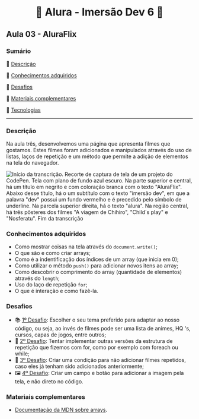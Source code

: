 <h1 align="center"> 🤿 Alura - Imersão Dev 6 🤿 </h1>

<h2>Aula 03 - AluraFlix</h2>

### Sumário 

:small_blue_diamond: [Descrição](#descrição)

:small_blue_diamond: [Conhecimentos adquiridos](#conhecimentos-adquiridos)

:small_blue_diamond: [Desafios](#desafios)

:small_blue_diamond: [Materiais complementares](#materiais-complementares)

:small_blue_diamond: [Tecnologias](#tecnologias)

---
### Descrição

Na aula três, desenvolvemos uma página que apresenta filmes que gostamos. Estes filmes foram adicionados e manipulados através do uso de listas, laços de repetição e um método que permite a adição de elementos na tela do navegador.

<img src='https://i.imgur.com/NgPUwD0.png' alt='Início da transcrição. Recorte de captura de tela de um projeto do CodePen. Tela com plano de fundo azul escuro. Na parte superior e central, há um título em negrito e com coloração branca com o texto "AluraFlix". Abaixo desse título, há o um subtítulo com o texto "imersão dev", em que a palavra "dev" possui um fundo vermelho e é precedido pelo símbolo de underline. Na parcela superior direita, há o texto "alura". Na região central, há três pôsteres dos filmes "A viagem de Chihiro", "Child´s play" e "Nosferatu". Fim da transcrição'>

### Conhecimentos adquiridos
- Como mostrar coisas na tela através do `document.write()`;
- O que são e como criar arrays;
- Como é a indentificação dos índices de um array (que inicia em 0);
- Como utilizar o método `push()` para adicionar novos itens ao array;
- Como descobrir o comprimento do array (quantidade de elementos) através do `length`;
- Uso do laço de repetição `for`;
- O que é interação e como fazê-la.

### Desafios
- 📚 [1º Desafio](https://codepen.io/strawndri/pen/VwBVymE): Escolher o seu tema preferido para adaptar ao nosso código, ou seja, ao invés de filmes pode ser uma lista de animes, HQ 's, cursos, capas de jogos, entre outros;
- 🔁 [2º Desafio](https://codepen.io/strawndri/pen/VwBVymE): Tentar implementar outras versões da estrutura de repetição que fizemos com for, como por exemplo com foreach ou while;
- 🚫 [3º Desafio](https://codepen.io/strawndri/pen/VwBVymE): Criar uma condição para não adicionar filmes repetidos, caso eles já tenham sido adicionados anteriormente;
- 🖼️ [4º Desafio](https://codepen.io/strawndri/pen/VwBVymE): Criar um campo e botão para adicionar a imagem pela tela, e não direto no código.


### Materiais complementares
- [Documentação da MDN sobre arrays](https://developer.mozilla.org/pt-BR/docs/Web/JavaScript/Reference/Global_Objects/Array).
